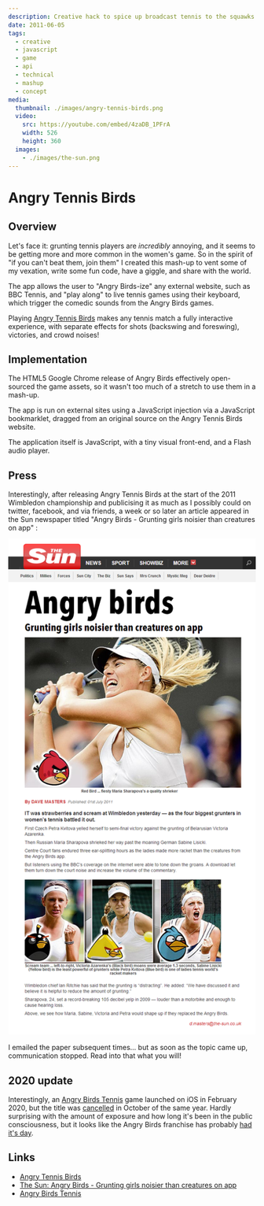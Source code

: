 ```yaml
---
description: Creative hack to spice up broadcast tennis to the squawks of Angry Birds
date: 2011-06-05
tags:
  - creative
  - javascript
  - game
  - api
  - technical
  - mashup
  - concept
media:
  thumbnail: ./images/angry-tennis-birds.png
  video:
    src: https://youtube.com/embed/4zaDB_1PFrA
    width: 526
    height: 360
  images:
    - ./images/the-sun.png
---
```


# Angry Tennis Birds

## Overview

Let's face it: grunting tennis players are _incredibly_ annoying, and it seems to be getting more and more common in the women's game. So in the spirit of "if you can't beat them, join them" I created this mash-up to vent some of my vexation, write some fun code, have a giggle, and share with the world.

The app allows the user to "Angry Birds-ize" any external website, such as BBC Tennis, and "play along" to live tennis games using their keyboard, which trigger the comedic sounds from the Angry Birds games.

Playing [Angry Tennis Birds](http://angrytennisbirds.com/) makes any tennis match a fully interactive experience, with separate effects for shots (backswing and foreswing), victories, and crowd noises!

## Implementation

The HTML5 Google Chrome release of Angry Birds effectively open-sourced the game assets, so it wasn't too much of a stretch to use them in a mash-up.

The app is run on external sites using a JavaScript injection via a JavaScript bookmarklet, dragged from an original source on the Angry Tennis Birds website.

The application itself is JavaScript, with a tiny visual front-end, and a Flash audio player.

## Press

Interestingly, after releasing Angry Tennis Birds at the start of the 2011 Wimbledon championship and publicising it as much as I possibly could on twitter, facebook, and via friends, a week or so later an article appeared in the Sun newspaper titled "Angry Birds - Grunting girls noisier than creatures on app" :

![](./images/the-sun.png)

I emailed the paper subsequent times... but as soon as the topic came up, communication stopped. Read into that what you will!

## 2020 update

Interestingly, an [Angry Birds Tennis](https://www.pocketgamer.com/angry-birds-tennis/angry-birds-tennis-launches-into-early-access-for-ios-for-a-limited-time-only/) game launched on iOS in February 2020, but the title was [cancelled](https://www.pocketgamer.com/angry-birds-tennis/angry-birds-tennis-is-no-more-after-rovio-cancels-the-game-following-an-unsucces/) in October of the same year. Hardly surprising with the amount of exposure and how long it's been in the public consciousness, but it looks like the Angry Birds franchise has probably [had it's day](https://www.pocketgamer.com/angry-birds-2/opinion-the-rise-and-fall-of-angry-birds/).

## Links

- [Angry Tennis Birds](http://angrytennisbirds.com/)
- [The Sun: Angry Birds - Grunting girls noisier than creatures on app](http://thesun.co.uk/sol/homepage/news/3671271/Grunting-girls-make-racket-at-Wimbledon.html)
- [Angry Birds Tennis](https://www.pocketgamer.com/angry-birds-tennis/angry-birds-tennis-launches-into-early-access-for-ios-for-a-limited-time-only/)

